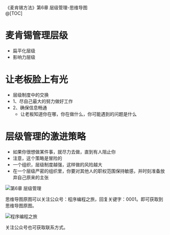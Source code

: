 《麦肯锡方法》第6章 层级管理-思维导图  
@[TOC]


# 麦肯锡管理层级
- 扁平化层级
- 影响力层级

# 让老板脸上有光
- 层级制度中的交换
- 1、尽自己最大的努力做好工作
- 2、确保信息畅通
    - 让老板知道你在哪，你在做什么，你可能遇到的问题是什么

# 层级管理的激进策略

- 如果你很想做某件事，就尽力去做，直到有人阻止你
- 注意，这个策略是冒险的
- 一个组织，层级制度越强，这样做的风险越大
- 在一个层级严密的组织里，你要对其他人的职权范围保持敏感，并时刻准备放弃自己原来的主张

![第6章 层级管理](http://blogimg.chenhaoxiang.cn/uPic/202110/11205029.png)  

思维导图原图可以关注公众号：程序编程之旅，回复关键字：0001。即可获取到思维导图原图。

![程序编程之旅](https://img-blog.csdnimg.cn/20210219101958874.png)

关注公众号也可获取联系方式。  

